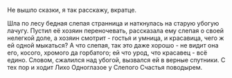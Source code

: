   Не вышло сказки, я так расскажу, вкратце.

Шла по лесу бедная слепая странница и наткнулась на старую убогую лачугу. Пустил её хозяин переночевать, рассказала ему слепая о своей нелегкой доле, а хозяин смотрит - гостья и умница, и красавица, чего ж ей одной мыкаться? А что слепая, так это даже хорошо - не видит она его, косого, хромого да горбатого; ей что урод, что красавец - всё едино.
Словом, сжалился над убогой, вызвался ей в верные спутники.
С тех пор и ходит Лихо Одноглазое у Слепого Счастья поводырем.    